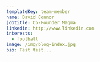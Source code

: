 ```yaml
---
templateKey: team-member
name: David Connor
jobtitle: Co-Founder Magma
linkedin: http://www.linkedin.com
interests:
  - football
image: /img/blog-index.jpg
bio: Test test...
---
```

